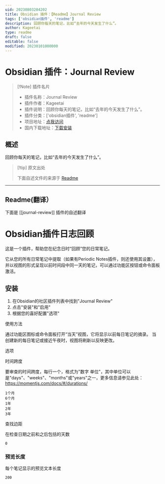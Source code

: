 ```yaml
---
uid: 20230803204202
title: Obsidian 插件：【Readme】Journal Review
tags: ['obsidian插件', 'readme']
description: 回顾你每天的笔记，比如“去年的今天发生了什么”。
author: Kageetai
type: readme
draft: false
editable: false
modified: 20230101000000
---
```


# Obsidian 插件：Journal Review

> [!Note] 插件名片
> - 插件名称：Journal Review
> - 插件作者：Kageetai
> - 插件说明：回顾你每天的笔记，比如“去年的今天发生了什么”。
> - 插件分类：['obsidian插件', 'readme']
> - 项目地址：[点我访问](https://github.com/Kageetai/obsidian-plugin-journal-review)
> - 国内下载地址：[下载安装](https://pkmer.cn/products/plugin/pluginMarket/?journal-review)

## 概述

回顾你每天的笔记，比如“去年的今天发生了什么”。



> [!tip] 原文出处
> 
>下面自述文件的来源于 [Readme](https://ghproxy.net/https://raw.githubusercontent.com/Kageetai/obsidian-plugin-journal-review/master/README.md)
> 

---

## Readme(翻译）

下面是 [[journal-review]] 插件的自述翻译


# Obsidian插件日志回顾

这是一个插件，帮助您在纪念日时“回顾”您的日常笔记。

它从您的所有日常笔记中提取（如果有Periodic Notes插件，则还使用其设置），并以视图的形式呈现以前时间段中同一天的笔记，可以通过功能区按钮或命令面板激活。

## 安装

1. 在Obsidian的社区插件列表中找到"Journal Review"
2. 点击"安装"和"启用"
3. 根据您的喜好配置"选项"

使用方法

通过功能区图标或命令面板打开“当天”视图，它将显示以前每日笔记的摘录。
当创建新的每日笔记或接近午夜时，视图将刷新以反映更改。

选项

时间跨度

要审查的时间跨度，每行一个，格式为"数字 单位"，其中单位可以是"days"、"weeks"、"months"或"years"之一，更多信息请参见此处：https://momentjs.com/docs/#/durations/

```
1个月
6个月
1年
2年
3年
```

查找边距

在检查日期之前和之后包括的天数

`0`

### 预览长度

每个笔记显示的预览文本长度

`200`



